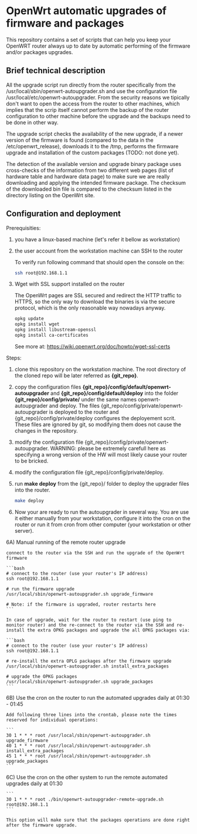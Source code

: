 # OpenWrt automatic upgrades of firmware and packages

This repository contains a set of scripts that can help you keep your OpenWRT router always up to date by automatic performing of the firmware and/or packages upgrades.

## Brief technical description

All the upgrade script run directly from the router specifically from the /usr/local/sbin/openwrt-autoupgrader.sh and use the configuration file /usr/local/etc/openwrt-autoupgrader. From the security reasons we tipically don't want to open the access from the router to other machines, which implies that the scrip itself cannot perform the backup of the router configuration to other machine before the upgrade and the backups need to be done in other way.

The upgrade script checks the availability of the new upgrade, if a newer version of the firmware is found (compared to the data in the /etc/openwrt_release), downloads it to the /tmp, performs the firmware upgrade and installation of the custom packages (TODO: not done yet).

The detection of the available version and upgrade binary package uses cross-checks of the information from two different web pages
(list of hardware table and hardware data page) to make sure we are really downloading and applying the intended firmware package.
The checksum of the downloaded bin file is compared to the checksum listed in the directory listing on the OpenWrt site.

## Configuration and deployment

Prerequisities:

1) you have a linux-based machine (let's refer it bellow as workstation)

2) the user account from the workstation machine can SSH to the router

    To verify run following command that should open the console on the:

    ```bash
    ssh root@192.168.1.1
    ```

3) Wget with SSL support installed on the router

    The OpenWrt pages are SSL secured and redirect the HTTP traffic to HTTPS, so the only way to download the binaries is via the secure
    protocol, which is the only reasonable way nowadays anyway.

    ```bash
    opkg update
    opkg install wget
    opkg install libustream-openssl
    opkg install ca-certificates
    ```

    See more at: https://wiki.openwrt.org/doc/howto/wget-ssl-certs

Steps:

1) clone this repository on the workstation machine. The root directory of the cloned repo will be later referred as **{git_repo}**.

2) copy the configuration files **{git_repo}/config/default/openwrt-autoupgrader** and **{git_repo}/config/default/deploy** into the folder **{git_repo}/config/private/** under the same names openwrt-autoupgrader and deploy. The files {git_repo/config/private/openwrt-autoupgrader is deployed to the router and {git_repo}/config/private/deploy configures the deployement scrit. These files are ignored by git, so modifying them does not cause the changes in the repository.

3) modify the configuration file {git_repo}/config/private/openwrt-autoupgrader. WARNING: please be extremely carefull here as specifying a wrong version of the HW will most likely cause your router to be bricked.

4) modify the configuration file {git_repo}/config/private/deploy.

5) run **make deploy** from the {git_repo}/ folder to deploy the upgrader files into the router.

    ```bash
    make deploy
    ```

6) Now your are ready to run the autoupgrader in several way. You are use it either manually from your workstation, configure it into the cron on the router or run it from cron from other computer (your workstation or other server).

6A) Manual running of the remote router upgrade

    connect to the router via the SSH and run the upgrade of the OpenWrt firmware

    ```bash
    # connect to the router (use your router's IP address)
    ssh root@192.168.1.1

    # run the firmware upgrade
    /usr/local/sbin/openwrt-autoupgrader.sh upgrade_firmware

    # Note: if the firmware is upgraded, router restarts here
    ```

    In case of upgrade, wait for the router to restart (use ping to monitor router) and the re-connect to the router via the SSH and re-install the extra OPKG packages and upgrade the all OPKG packages via:

    ```bash
    # connect to the router (use your router's IP address)
    ssh root@192.168.1.1

    # re-install the extra OPLG packages after the firmware upgrade
    /usr/local/sbin/openwrt-autoupgrader.sh install_extra_packages

    # upgrade the OPKG packages
    /usr/local/sbin/openwrt-autoupgrader.sh upgrade_packages
    ```

6B) Use the cron on the router to run the automated upgrades daily at 01:30 - 01:45

    Add following three lines into the crontab, please note the times reserved for individual operations:
    
    ```
    30 1 * * * root /usr/local/sbin/openwrt-autoupgrader.sh upgrade_firmware
    40 1 * * * root /usr/local/sbin/openwrt-autoupgrader.sh install_extra_packages
    45 1 * * * root /usr/local/sbin/openwrt-autoupgrader.sh upgrade_packages
    ```

6C) Use the cron on the other system to run the remote automated upgrades daily at 01:30

    ```
    30 1 * * * root ./bin/openwrt-autoupgrader-remote-upgrade.sh root@192.168.1.1
    ```

    This option will make sure that the packages operations are done right after the firmware upgrade.
